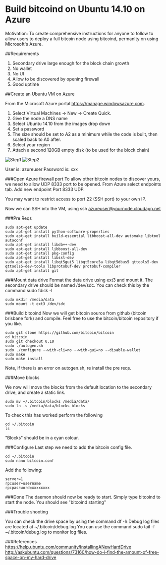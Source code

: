 # Build bitcoind on Ubuntu 14.10 on Azure

Motivation: To create comprehensive instructions for anyone to follow to allow users to deploy a full bitcoin node using bitcoind, permanlty on using Microsoft's Azure.

##Requirements
1. Secondary drive large enough for the block chain growth
2. No wallet
3. No UI
4. Allow to be discovered by opening firewall
5. Good uptime

##Create an Ubuntu VM on Azure

From the Microsoft Azure portal https://manage.windowsazure.com.

1. Select Virtual Machines -> New -> Create Quick.
2. Give the node a DNS name
3. Select Ubuntu 14.10 from the images drop down
4. Set a password
5. The size should be set to A2 as a minimum while the code is built, then scaled back to A0 after.
6. Select your region
7. Attach a second 120GB empty disk (to be used for the block chain)

![Step1](https://github.com/evapeak/bitcoind/blob/master/azure1.png)
![Step2](https://github.com/evapeak/bitcoind/blob/master/azure2.png)

User is: azureuser
Password is: xxx

###Open Azure firewall port
To allow other bitcoin nodes to discover yours, we need to allow UDP 8333 port to be opened.  From Azure select endpoints tab.  Add new endpoint Port 8333 UDP.

You may want to restrict access to port 22 (SSH port) to your own IP.

Now we can SSH into the VM, using ssh azureuser@yournode.cloudapp.net

###Pre Reqs
```
sudo apt-get update
sudo apt-get install python-software-properties
sudo apt-get install build-essential libboost-all-dev automake libtool autoconf
sudo apt-get install libdb++-dev
sudo apt-get install libboost-all-dev
sudo apt-get install pkg-config
sudo apt-get install libssl-dev
sudo apt-get install libqt5gui5 libqt5core5a libqt5dbus5 qttools5-dev qttools5-dev-tools libprotobuf-dev protobuf-compiler
sudo apt-get install git
```

###Mount data drive
Format the data drive using ext3 and mount it.  The secondary drive should be named /dev/sdc.  You can check this by the command sudo fdisk -l
```
sudo mkdir /media/data
sudo mount -t ext3 /dev/sdc 
```

###Build bitcoind
Now we will get bitcoin source from github (bitcoin brisbane fork) and compile.  Feel free to use the bitcoin/bitcoin repository if you like.
```
sudo git clone https://github.com/bitcoin/bitcoin
cd bitcoin
sudo git checkout 0.10
sudo ./autogen.sh
sudo ./configure --with-cli=no --with-gui=no --disable-wallet
sudo make 
sudo make install
```

Note, if there is an error on autogen.sh, re install the pre reqs.

###Move blocks

We now will move the blocks from the default location to the secondary drive, and create a static link.

```
sudo mv ~/.bitcoin/blocks /media/data/
sudo ln -s /media/data/blocks blocks
```

To check this has worked perform the following
```
cd ~/.bitcoin
ls
```

"Blocks" should be in a cyan colour.

###Configure
Last step we need to add the bitcoin config file.
```
cd ~/.bitcoin
sudo nano bitcoin.conf
```

Add the following:
```
server=1
rpcuser=username
rpcpassword=xxxxxxxx
```

###Done
The daemon should now be ready to start.  Simply type bitcoind to start the node.   You should see "bitcoind starting"

###Trouble shooting

You can check the drive space by using the command df -h
Debug log files are located at ~/.bitcoin/debug.log  You can use the command sudo tail -f ~/.bitcoin/debug.log to monitor log files.

###References
https://help.ubuntu.com/community/InstallingANewHardDrive
http://askubuntu.com/questions/73160/how-do-i-find-the-amount-of-free-space-on-my-hard-drive
